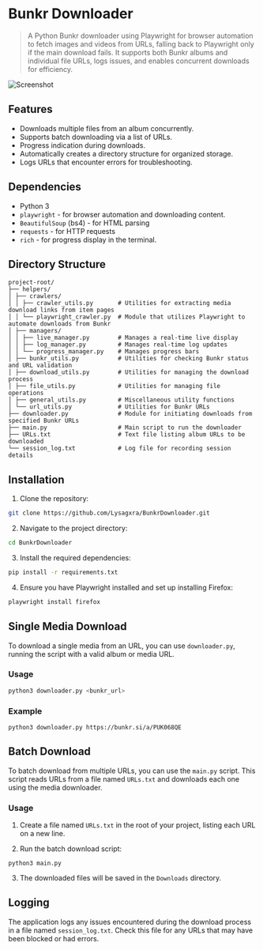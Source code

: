 # Bunkr Downloader

> A Python Bunkr downloader using Playwright for browser automation to fetch images and videos from URLs, falling back to Playwright only if the main download fails. It supports both Bunkr albums and individual file URLs, logs issues, and enables concurrent downloads for efficiency.

![Screenshot](https://github.com/Lysagxra/BunkrDownloader/blob/3bc786d91f2950fbc1df120b7ebbb6ff90e4e6fd/misc/DemoV2.gif)

## Features

- Downloads multiple files from an album concurrently.
- Supports batch downloading via a list of URLs.
- Progress indication during downloads.
- Automatically creates a directory structure for organized storage.
- Logs URLs that encounter errors for troubleshooting.

## Dependencies

- Python 3
- `playwright` - for browser automation and downloading content.
- `BeautifulSoup` (bs4) - for HTML parsing
- `requests` - for HTTP requests
- `rich` - for progress display in the terminal.

## Directory Structure

```
project-root/
├── helpers/
│ ├── crawlers/
│ │ ├── crawler_utils.py       # Utilities for extracting media download links from item pages
│ │ └── playwright_crawler.py  # Module that utilizes Playwright to automate downloads from Bunkr
│ ├── managers/
│ │ ├── live_manager.py        # Manages a real-time live display
│ │ ├── log_manager.py         # Manages real-time log updates
│ │ └── progress_manager.py    # Manages progress bars
│ ├── bunkr_utils.py           # Utilities for checking Bunkr status and URL validation
│ ├── download_utils.py        # Utilities for managing the download process
│ ├── file_utils.py            # Utilities for managing file operations
│ ├── general_utils.py         # Miscellaneous utility functions
│ └── url_utils.py             # Utilities for Bunkr URLs
├── downloader.py              # Module for initiating downloads from specified Bunkr URLs
├── main.py                    # Main script to run the downloader
├── URLs.txt                   # Text file listing album URLs to be downloaded
└── session_log.txt            # Log file for recording session details
```

## Installation

1. Clone the repository:

```bash
git clone https://github.com/Lysagxra/BunkrDownloader.git
```

2. Navigate to the project directory:

```bash
cd BunkrDownloader
```

3. Install the required dependencies:

```bash
pip install -r requirements.txt
```

4. Ensure you have Playwright installed and set up installing Firefox:

```bash
playwright install firefox
```

## Single Media Download

To download a single media from an URL, you can use `downloader.py`, running the script with a valid album or media URL.

### Usage

```bash
python3 downloader.py <bunkr_url>
```

### Example

```
python3 downloader.py https://bunkr.si/a/PUK068QE
```

## Batch Download

To batch download from multiple URLs, you can use the `main.py` script. This script reads URLs from a file named `URLs.txt` and downloads each one using the media downloader.

### Usage

1. Create a file named `URLs.txt` in the root of your project, listing each URL on a new line.

2. Run the batch download script:

```
python3 main.py
```

3. The downloaded files will be saved in the `Downloads` directory.

## Logging

The application logs any issues encountered during the download process in a file named `session_log.txt`. Check this file for any URLs that may have been blocked or had errors.
